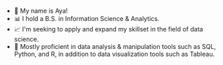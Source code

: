 - 👋 My name is Aya!
- 📊 I hold a B.S. in Information Science & Analytics.
- 📈 I'm seeking to apply and expand my skillset in the field of data science.
- 🔢 Mostly proficient in data analysis & manipulation tools such as SQL, Python, and R, in addition to data visualization tools such as Tableau.




